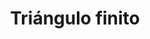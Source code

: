 ---
title: Triángulo finito
date: 
draft: false

# descripcion
description : Aro de plata pasante

materials: Plata 925

color: Plateado

dimensions: 0,5cm x 1,5cm

code: 01-20-0452

type: "Aros"

categories: []

# Images
# first image will be shown in the product page
images:
  # - image: "images/path_to_image"
  # La ubicacion de las imagenes es imagenes/Aros/Aros.Solo Plata/01-20-0452-triangulo-finito
  - image: "./images/aros/solo_plata/01-20-0452-triangulo-finito_a.JPG"
  - image: "./images/aros/solo_plata/01-20-0452-triangulo-finito_b.JPG"
---